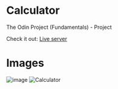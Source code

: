 # Calculator
The Odin Project (Fundamentals) - Project

Check it out: <a href="https://biandresen.github.io/Calculator/">Live server<a>

# Images
![image](https://github.com/user-attachments/assets/fcebe222-ab18-4a3b-a7e4-74695fbf4c92)
![Calculator](https://github.com/user-attachments/assets/0e080cdc-042d-4440-8764-5eb6325fa395)

